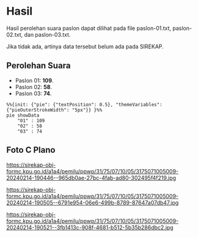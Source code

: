 # Hasil

Hasil perolehan suara paslon dapat dilihat pada file paslon-01.txt, paslon-02.txt, dan paslon-03.txt.

Jika tidak ada, artinya data tersebut belum ada pada SIREKAP.

## Perolehan Suara

 * Paslon 01: **109**.
 * Paslon 02: **58**.
 * Paslon 03: **74**.

```mermaid
%%{init: {"pie": {"textPosition": 0.5}, "themeVariables": {"pieOuterStrokeWidth": "5px"}} }%%
pie showData
    "01" : 109
    "02" : 58
    "03" : 74
```
## Foto C Plano

https://sirekap-obj-formc.kpu.go.id/a1a4/pemilu/ppwp/31/75/07/10/05/3175071005009-20240214-190446--965db0ae-27bc-4fab-ad80-302495f4f219.jpg

https://sirekap-obj-formc.kpu.go.id/a1a4/pemilu/ppwp/31/75/07/10/05/3175071005009-20240214-190505--6791e954-06e6-499b-8789-87647a07db47.jpg

https://sirekap-obj-formc.kpu.go.id/a1a4/pemilu/ppwp/31/75/07/10/05/3175071005009-20240214-190521--3fb1413c-908f-4681-b512-5b35b286dbc2.jpg
